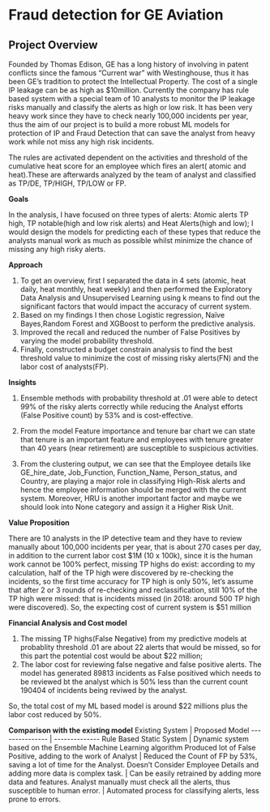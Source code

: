 # Fraud detection for GE Aviation

## Project Overview 
Founded by Thomas Edison, GE has a long history of involving in patent conflicts since the famous “Current war” with Westinghouse, thus it has been GE’s tradition to protect the Intellectual Property. The cost of a single IP leakage can be as high as $10million. Currently the company has rule based system with a special team of 10 analysts to monitor the IP leakage risks manually and classify the alerts as high or low risk. It has been very heavy work since they have to check nearly 100,000 incidents per year, thus the aim of our project is to build a more robust ML models for protection of IP and Fraud Detection that can save the analyst from heavy work while not miss any high risk incidents.

The rules are activated dependent on the activities and threshold of the cumulative heat score for an employee which fires an alert( atomic and heat).These are afterwards analyzed by the team of analyst and classified as TP/DE, TP/HIGH, TP/LOW or FP. 

**Goals**

In the analysis, I have focused on three types of alerts: Atomic alerts TP high, TP notable(high and low risk alerts) and Heat Alerts(high and low); I would design the models for predicting each of these types that reduce the analysts manual work as much as possible whilst minimize the chance of missing any high risky alerts. 

**Approach**

1. To get an overview, first I separated the data in 4 sets (atomic, heat daily, heat monthly, heat weekly) and then performed the Exploratory Data Analysis and Unsupervised Learning using k means to find out the significant factors that would impact the accuracy of current system.
2. Based on my findings I then chose Logistic regression, Naïve Bayes,Random Forest and XGBoost to perform the predictive analysis. 
3. Improved the recall and reduced the number of False Positives by varying the model probability threshold.
4. Finally, constructed a budget constrain analysis to find the best threshold value to minimize the cost of missing risky alerts(FN) and the labor cost of analysts(FP).

**Insights**
1. Ensemble methods with probability threshold at .01 were able to detect 99% of the risky alerts correctly while reducing the Analyst efforts (False Positive count) by 53% and is cost-effective.

2. From the model Feature importance and tenure bar chart we can state that tenure is an important feature and employees with tenure greater than 40 years (near retirement) are susceptible to suspicious activities.

3. From the clustering output, we can see that the Employee details like GE_hire_date, Job_Function, Function_Name, Person_status, and Country, are playing a major role in classifying High-Risk alerts and hence the employee information should be merged with the current system. Moreover, HRU is another important factor and maybe we should look into None category and assign it a Higher Risk Unit.

**Value Proposition**

There are 10 analysts in the IP detective team and they have to review manually about 100,000 incidents per year, that is about 270 cases per day, in addition to the current labor cost $1M (10 x 100k), since it is the human work cannot be 100% perfect, missing TP highs do exist: according to my calculation, half of the TP high were discovered by re-checking the incidents, so the first time accuracy for TP high is only 50%, let’s assume that after 2 or 3 rounds of re-checking and reclassification, still 10% of the TP high were missed: that is incidents missed (in 2018: around 500 TP high were discovered). So, the expecting cost of current system is $51 million

**Financial Analysis and Cost model**
1. The missing TP highs(False Negative) from my predictive models at probablity threshold .01 are about 22 alerts that would be missed, so for this part the potential cost would be about $22 million; 
2. The labor cost for reviewing false negative and false positive alerts. The model has generated 89813 incidents as False positived which needs to be reviewed bt the analyst which is 50% less than the current count 190404 of incidents being reviwed by the analyst.

So, the total cost of my ML based model is around $22 millions plus the labor cost reduced by 50%.

**Comparison with the existing model**
Existing System | Proposed Model
--------------- | --------------
Rule Based Static System | Dynamic system based on the Ensemble Machine Learning algorithm
Produced lot of False Positive, adding to the work of Analyst | Reduced the Count of FP by 53%, saving a lot of time for the Analyst.
Doesn’t Consider Employee Details and adding more data is complex task. | Can be easily retrained by adding more data and features.
Analyst manually must check all the alerts, thus susceptible to human error. | Automated process for classifying alerts, less prone to errors.


